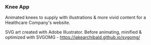 ### Knee App
Animated knees to supply with illustrations & more vivid content for a Healthcare Company's website.

SVG art created with Adobe Illustrator.
Before animating, minified & optimized with SVGOMG - https://jakearchibald.github.io/svgomg/
